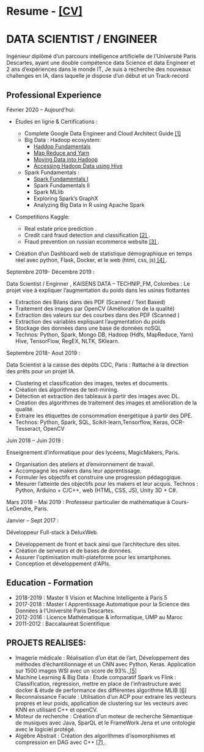 # Resume - <a href="https://github.com/redaneqrouz/resume_CV/blob/master/Reda_NEQROUZ_resume_v1_2.pdf" target="_blank"> [CV] </a>

# DATA SCIENTIST / ENGINEER 
Ingénieur diplômé d’un parcours intelligence artificielle de l’Université Paris Descartes, ayant une double compétence data Science et data Engineer et 2 ans d’expériences dans le monde IT, Je suis à recherche des nouveaux challenges en IA, dans laquelle je dispose d’un début et un Track-record

## Professional Experience
Février 2020 – Aujourd'hui:
  - Études en ligne & Certifications :
    - Complete Google Data Engineer and Cloud Architect Guide <a href="https://github.com/redaneqrouz/resume_CV/blob/master/UC-google_cloud_engineer_udemy.pdf" target="_blank"> [1] </a>
    - Big Data : Hadoop ecosystem:
      - <a href="https://github.com/redaneqrouz/resume_CV/blob/master/BigDataUniversity%20BD0111EN%20Certificate%20_%20Cognitive%20Class.pdf" target="_blank"> Haddop Fundamentals </a>
      -  <a href="https://github.com/redaneqrouz/resume_CV/blob/master/Big%20Data%20University%20BD0115EN%20Certificate%20_%20Cognitive%20Class.pdf" target="_blank">Map Reduce and Yarn</a> 
      - <a href="https://github.com/redaneqrouz/resume_CV/blob/master/Big%20Data%20University%20BD0131EN%20Certificate%20_%20Cognitive%20Class.pdf" target="_blank"> Moving Data into Hadoop  </a> 
      -  <a href="https://github.com/redaneqrouz/resume_CV/blob/master/Big%20Data%20University%20BD0141EN%20Certificate%20_%20Cognitive%20Class.pdf" target="_blank">Accessing Hadoop Data using Hive</a> 
     - Spark Fundamentals :
        - <a href="https://github.com/redaneqrouz/resume_CV/blob/master/Cognitive%20Class%20BD0211EN%20Certificate%20_%20Cognitive%20Class.pdf" target="_blank"> Spark Fundamentals I </a>
        - Spark Fundamentals II
        - Spark MLlib
        - Exploring Spark’s GraphX
        - Analyzing Big Data in R using Apache Spark
      
  - Competitions Kaggle:   
    - Real estate price prediction .
    - Credit card fraud detection and classification <a href="https://github.com/redaneqrouz/prediction-des-transactions-frauduleuses" target="_blank"> [2] </a>.
    - Fraud prevention on russian ecommerce website <a href="https://github.com/redaneqrouz/russian-ecommerce-website-dataset-for-fraud-prevention" target="_blank"> [3] </a> .
    
   - Création d’un Dashboard web de statistique démographique en temps réel avec python, Flask, Docker, et le web (html, css, js)<a href="https://github.com/redaneqrouz/API-with-flask-and-docker" target="_blank"> [4] </a> .

Septembre 2019- Décembre 2019 :

Data Scientist / Enginner , KAISENS DATA – TECHNIP_FM, Colombes :
  Le projet vise à expliquer l’augmentation du poids dans les usines flottantes             
  - Extraction des Bilans dans des PDF (Scanned / Text Based)
  - Traitement des images par OpenCV (Amélioration de la qualité)
  - Extraction des valeurs sur des courbes dans des PDF (Scanned )
  - Extraction des variables expliquant l’augmentation du poids 
  - Stockage des données dans une base de données noSQL
  - Technos: Python, Spark, Mongo DB, Hadoop (Hdfs, MapReduce, Yarn)
          Hive, TensorFlow, RegEX, NLTK, SKlearn.
          
Septembre 2018- Aout 2019 :

Data Scientist à la caisse des dépôts CDC, Paris :
Rattaché à la direction des prêts pour un projet IA.
  - Clustering et classification des images, textes et documents.
  - Création des algorithmes de text-mining.
  - Détection et extraction des tableaux à partir des images avec DL.
  - Création des algorithmes de  traitement des images et amélioration de la qualité.
  - Extraire les étiquettes de consommation énergétique à partir des DPE.
  - Technos: Python, Spark, SQL, Scikit-learn,Tensorflow, Keras, OCR-Tesseract, OpenCV
 
Juin 2018 – Juin 2019 :

Enseignement d’informatique pour des lycéens, MagicMakers, Paris.
  - Organisation des ateliers et d’environnement de travail.
  - Accompagné les makers dans leur apprentissage.
  - Formuler les objectifs et construire une progression pédagogique.
  - Mesurer l’atteinte des objectifs pour les makers et leur acquis.
Technos : Python, Arduino + C/C++, web (HTML, CSS, JS), Unity 3D + C#.

Mars 2018 – Mai 2019 :
Professeur particulier de mathématique à Cours-LeGendre, Paris.

Janvier – Sept 2017 :

Développeur Full-stack à DeluxWeb.
  - Développement de front et back ainsi que l’architecture des sites.
  - Création de serveurs et de bases de données.
  - Assurer l'optimisation multi-plateforme pour les smartphones.
  - Conception et développement d'APIs.

## Education - Formation 
  - 2018-2019 : Master II Vision et Machine Intelligente à Paris 5
  - 2017-2018 : Master I Apprentissage Automatique pour la Science des      
                Données à l’Université Paris Descartes.
  - 2012-2016 : Licence Mathématique & informatique, UMP au Maroc 
  - 2011-2012 : Baccalauréat Scientifique 

## PROJETS REALISES:
  - Imagerie médicale : Réalisation d’un état de l’art, Développement des méthodes d’échantillonnage et un CNN avec Python, Keras. Application sur 1500 images WSI avec un score de 93%.<a href="https://github.com/redaneqrouz/russian-ecommerce-website-dataset-for-fraud-prevention" target="_blank"> [5] </a>
  - Machine Learning & Big Data : Etude comparatif Spark vs Flink : Classification, régression, mettre en place de l’infrastructure avec docker & étude de performance des différentes algorithme MLIB <a href="https://github.com/redaneqrouz/Naive-Bayes-Classifier-in-Apache-Flink" target="_blank"> [6] </a>
  - Reconnaissance Faciale : Utilisation d’un ACP pour extraire les vecteurs propres et leur poids, application de clustering sur les vecteurs avec KNN en utilisant C++ et openCV.
  - Moteur de recherche : Création d’un moteur de recherche Sémantique de musiques avec Java, SparQL et le FrameWork Jena et une ontologie avec le logiciel protégé.
  - Algèbre Abstrait : Création des algorithmes d’isomorphismes et compression en DAG avec C++ <a href="https://github.com/redaneqrouz/trees-isomorphisme-compression" target="_blank"> [7] </a>.
  
  
  
  
